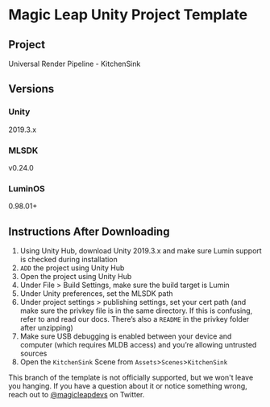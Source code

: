 # Magic Leap Unity Project Template

## Project

Universal Render Pipeline - KitchenSink

## Versions

### Unity

2019.3.x

### MLSDK

v0.24.0

### LuminOS

0.98.01+

## Instructions After Downloading

1) Using Unity Hub, download Unity 2019.3.x and make sure Lumin support is checked during installation
2) `ADD` the project using Unity Hub
3) Open the project using Unity Hub
4) Under File > Build Settings, make sure the build target is Lumin
5) Under Unity preferences, set the MLSDK path
6) Under project settings > publishing settings, set your cert path (and make sure the privkey file is in the same directory. If this is confusing, refer to and read our docs. There’s also a `README` in the privkey folder after unzipping)
7) Make sure USB debugging is enabled between your device and computer (which requires MLDB access) and you’re allowing untrusted sources
8) Open the `KitchenSink` Scene from `Assets`>`Scenes`>`KitchenSink`

This branch of the template is not officially supported, but we won't leave you hanging. If you have a question about it or notice something wrong, reach out to [@magicleapdevs](https://twitter.com/magicleapdevs) on Twitter.
